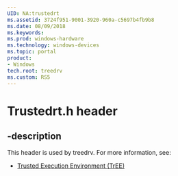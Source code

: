 ```yaml
---
UID: NA:trustedrt
ms.assetid: 3724f951-9001-3920-960a-c5697b4fb9b8
ms.date: 08/09/2018
ms.keywords: 
ms.prod: windows-hardware
ms.technology: windows-devices
ms.topic: portal
product:
- Windows
tech.root: treedrv
ms.custom: RS5
---
```


# Trustedrt.h header


## -description


This header is used by treedrv. For more information, see:

- [Trusted Execution Environment (TrEE)](../_treedrv/index.md)
